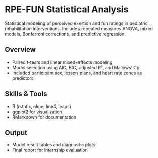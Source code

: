 # RPE-FUN Statistical Analysis

Statistical modeling of perceived exertion and fun ratings in pediatric rehabilitation interventions. Includes repeated measures ANOVA, mixed models, Bonferroni corrections, and predictive regression.

## Overview
- Paired t-tests and linear mixed-effects modeling
- Model selection using AIC, BIC, adjusted R², and Mallows’ Cp
- Included participant sex, lesson plans, and heart rate zones as predictors

## Skills & Tools
- R (rstatix, nlme, lme4, leaps)
- ggplot2 for visualization
- RMarkdown for documentation

## Output
- Model result tables and diagnostic plots
- Final report for internship evaluation